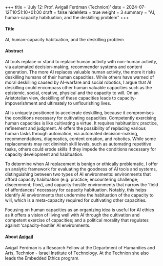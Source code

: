 +++
title = 'July 12: Prof. Avigail Ferdman (Technion)'
date = 2024-07-12T10:51:10+01:00
draft = false
hideMeta = true
weight = 3
summary = "AI, human-capacity habituation, and the deskilling problem"
+++
 

#### Title
AI, human-capacity habituation, and the deskilling problem
 
#### Abstract

 
AI tools replace or stand to replace human activity with non-human activity, via automated decision-making, recommender systems and content generation. The more AI replaces valuable human activity, the more it risks deskilling humans of their human capacities. While others have warned of moral deskilling caused by AI-warfare and social robotics, I argue that AI deskilling could encompass other human valuable capacities such as the epistemic, social, creative, physical and the capacity to will. On an Aristotelian view, deskilling of these capacities leads to capacity-impoverishment and ultimately to unflourishing lives.
 
AI is uniquely positioned to accelerate deskilling, because it compromises the conditions necessary for cultivating capacities. Competently exercising human capacities is like cultivating a virtue. It requires habituation: practice, refinement and judgment. AI offers the possibility of replacing various human tasks through automation, via automated decision-making, recommendations, diagnostics, content creation, and robotics. While some replacements may not diminish skill levels, such as automating repetitive tasks, others could erode skills if they impede the conditions necessary for capacity development and habituation.
 
To determine when AI replacement is benign or ethically problematic, I offer an analytic framework for evaluating the goodness of AI tools and systems, distinguishing between two types of AI environments: environments that afford capacity habituation (e.g. practice; encountering challenge; discernment; flow), and capacity-hostile environments that narrow the ‘field of affordances’ necessary for capacity habituation. Notably, this helps identify AI environments that undermine the habituation of the capacity to will, which is a meta-capacity required for cultivating other capacities.
 
Focusing on human capacities as an organizing idea is useful for AI ethics as it offers a vision of living well with AI through the cultivation and competent exercise of capacities; and a political morality that regulates against ‘capacity-hostile’ AI environments.
 

#### About [Avigail](https://www.avigailferdman.com/)
Avigail Ferdman is a Research Fellow at the Department of Humanities and Arts, Technion - Israel Institute of Technology. At the Technion she also leads the Embedded Ethics program.
